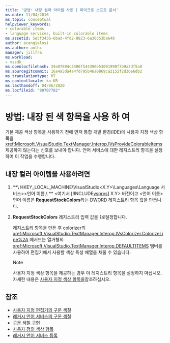 ```yaml
---
title: '방법: 내장 컬러 아이템 사용 | 마이크로 소프트 문서'
ms.date: 11/04/2016
ms.topic: conceptual
helpviewer_keywords:
- colorable items
- language services, built-in colorable items
ms.assetid: 5e5f3436-6bad-4fd2-8823-6a30353ba648
author: acangialosi
ms.author: anthc
manager: jillfra
ms.workload:
- vssdk
ms.openlocfilehash: 34e07894c3306f544396e53001990f7b9a2df5a0
ms.sourcegitcommit: 16a4a5da4a4fd795b46a0869ca2152f2d36e6db2
ms.translationtype: MT
ms.contentlocale: ko-KR
ms.lasthandoff: 04/06/2020
ms.locfileid: "80707782"
---
```

# <a name="how-to-use-built-in-colorable-items"></a>방법: 내장 된 색 항목을 사용 하 여
기본 제공 색상 항목을 사용하기 전에 먼저 통합 개발 환경(IDE)에 사용자 지정 색상 항목을 <xref:Microsoft.VisualStudio.TextManager.Interop.IVsProvideColorableItems> 제공하지 않는다는 신호를 보내야 합니다. 언어 서비스에 대한 레지스트리 항목을 설정하여 이 작업을 수행합니다.

## <a name="to-use-built-in-colorable-items"></a>내장 컬러 아이템을 사용하려면

1. **\\ HKEY_LOCAL_MACHINE\VisualStudio<X.Y>\Languages\Language 서비스\><언어 이름,\\ ** \<여기서 [!INCLUDE[vsprvs](../../code-quality/includes/vsprvs_md.md)] X.Y> 버전이고 \<언어 이름> 언어 이름은 **RequestStockColors**라는 DWORD 레지스트리 항목 값을 만듭니다.

2. **RequestStockColors** 레지스트리 입력 값을 *1로*설정합니다.

    레지스트리 항목을 만든 후 colorizer의 <xref:Microsoft.VisualStudio.TextManager.Interop.IVsColorizer.ColorizeLine%2A> 메서드는 열거형의 <xref:Microsoft.VisualStudio.TextManager.Interop.DEFAULTITEMS> 멤버를 사용하여 편집기에서 사용할 색상 특성 배열을 채울 수 있습니다.

   > [!NOTE]
   > 사용자 지정 색상 항목을 제공하는 경우 이 레지스트리 항목을 설정하지 마십시오. 자세한 내용은 [사용자 지정 색상 항목을](../../extensibility/internals/custom-colorable-items.md)참조하십시오.

## <a name="see-also"></a>참조
- [사용자 지정 편집기의 구문 색칠](../../extensibility/syntax-coloring-in-custom-editors.md)
- [레거시 언어 서비스의 구문 색칠](../../extensibility/internals/syntax-coloring-in-a-legacy-language-service.md)
- [구문 색칠 구현](../../extensibility/internals/implementing-syntax-coloring.md)
- [사용자 정의 색상 항목](../../extensibility/internals/custom-colorable-items.md)
- [레거시 언어 서비스 등록](../../extensibility/internals/registering-a-legacy-language-service2.md)
